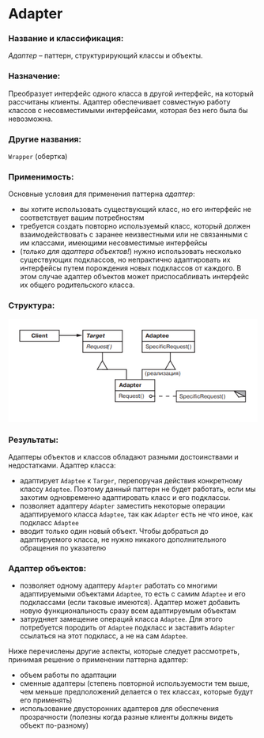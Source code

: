 # Adapter 

### Название и классификация:
_Адаптер_ – паттерн, структурирующий классы и объекты.

### Назначение:
Преобразует интерфейс одного класса в другой интерфейс, на который рассчитаны клиенты. Адаптер обеспечивает совместную работу классов с несовместимыми интерфейсами, которая без него была бы невозможна.

### Другие названия:
`Wrapper` (обертка)

### Применимость:
Основные условия для применения паттерна _адаптер_:
*	вы хотите использовать существующий класс, но его интерфейс не соответствует вашим потребностям
*	требуется создать повторно используемый класс, который должен взаимодействовать с заранее неизвестными или не связанными с им классами, имеющими несовместимые интерфейсы
*	(_только для адаптера объектов!_) нужно использовать несколько существующих подклассов, но непрактично адаптировать их интерфейсы путем порождения новых подклассов от каждого. В этом случае адаптер объектов может приспосабливать интерфейс их общего родительского класса.

### Структура:
![structure.png](structure.png)

### Результаты:
Адаптеры объектов и классов обладают разными достоинствами и недостатками. Адаптер класса:
*	адаптирует `Adaptee` к `Targer`, перепоручая действия конкретному классу `Adaptee`. Поэтому данный паттерн не будет работать, если мы захотим одновременно адаптировать класс и его подклассы.
*	позволяет адаптеру `Adapter` заместить некоторые операции адаптируемого класса `Adaptee`, так как `Adapter` есть не что иное, как подкласс `Adaptee`
*	вводит только один новый объект. Чтобы добраться до адаптируемого класса, не нужно никакого дополнительного обращения по указателю

### Адаптер объектов:
*	позволяет одному адаптеру `Adapter` работать со многими адаптируемыми объектами `Adaptee`, то есть с самим `Adaptee` и его подклассами (если таковые имеются). Адаптер может добавить новую функциональность сразу всем адаптируемым объектам
*	затрудняет замещение операций класса `Adaptee`. Для этого потребуется породить от `Adaptee` подкласс и заставить `Adapter` ссылаться на этот подкласс, а не на сам `Adaptee`.

Ниже перечислены другие аспекты, которые следует рассмотреть, принимая решение о применении паттерна адаптер:
*	объем работы по адаптации
*	сменные адаптеры (степень повторной используемости тем выше, чем меньше предположений делается о тех классах, которые будут его применять)
*	использование двусторонних адаптеров для обеспечения прозрачности (полезны когда разные клиенты должны видеть объект по-разному) 
